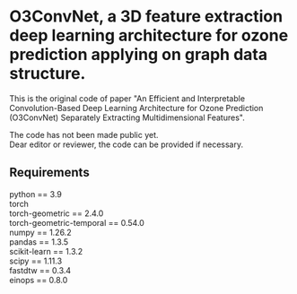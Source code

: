 # O3ConvNet, a 3D feature extraction deep learning architecture for ozone prediction applying on graph data structure.
This is the original code of paper "An Efficient and Interpretable Convolution-Based Deep Learning Architecture for Ozone Prediction (O3ConvNet) Separately Extracting Multidimensional Features".

The code has not been made public yet.  
Dear editor or reviewer, the code can be provided if necessary.

## Requirements
python == 3.9  
torch  
torch-geometric == 2.4.0  
torch-geometric-temporal == 0.54.0  
numpy == 1.26.2  
pandas == 1.3.5  
scikit-learn == 1.3.2  
scipy == 1.11.3  
fastdtw == 0.3.4  
einops == 0.8.0

